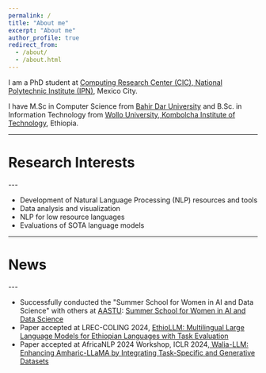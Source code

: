 ```yaml
---
permalink: /
title: "About me"
excerpt: "About me"
author_profile: true
redirect_from: 
  - /about/
  - /about.html
---
```


I am a PhD student at <a href="https://www.cic.ipn.mx/"> Computing Research Center (CIC), National Polytechnic Institute (IPN)</a>, Mexico City.

I have M.Sc in Computer Science from <a  href= "https://bit.bdu.edu.et/"> Bahir Dar University</a> and 
B.Sc. in Information Technology from  <a href="https://wu.edu.et/"> Wollo University, Kombolcha Institute of Technology</a>, Ethiopia.

---
<h1 class="bodytext"><b>Research Interests<a id="research"></a></b></h1>
---

<div class="csc-header csc-header-n1">
<ul>
<li>Development of Natural Language Processing (NLP) resources and tools</li>
<li>Data analysis and visualization</li>
<li>NLP for low resource languages </li>
<li>Evaluations of SOTA language models</li>
</ul>
</div>

---
<h1 class="bodytext"><b>News<a id="research"></a></b></h1>
---

<div class="csc-header csc-header-n1">
<ul>
<li>Successfully conducted the "Summer School for Women in AI and Data Science" with others at <a href="https://www.aastu.edu.et/">AASTU</a>: <a  href= "https://medium.com/@seidymam/summer-school-for-women-in-ai-and-data-science-a56e847156d9">  Summer School for Women in AI and Data Science </a></li>
<li>Paper accepted at LREC-COLING 2024, <a  href= "https://arxiv.org/abs/2403.13737">  EthioLLM: Multilingual Large Language Models for Ethiopian Languages with Task Evaluation</a></li>
<li>Paper accepted at AfricaNLP 2024 Workshop, ICLR 2024,<a  href= "https://arxiv.org/abs/2402.08015"> Walia-LLM: Enhancing Amharic-LLaMA by Integrating Task-Specific and Generative Datasets </a></li>
</ul>
</div>
